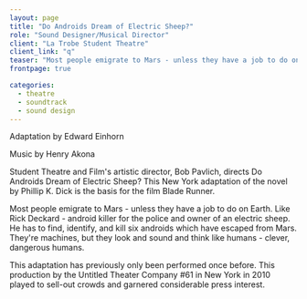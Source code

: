 ```yaml
---
layout: page
title: "Do Androids Dream of Electric Sheep?"
role: "Sound Designer/Musical Director"
client: "La Trobe Student Theatre"
client_link: "q"
teaser: "Most people emigrate to Mars - unless they have a job to do on Earth. Like Rick Deckard - android killer for the police and owner of an electric sheep. He has to find, identify, and kill six androids which have escaped from Mars. They're machines, but they look and sound and think like humans - clever, dangerous humans."
frontpage: true

categories: 
  - theatre
  - soundtrack
  - sound design
---
```

Adaptation by Edward Einhorn

Music by Henry Akona

Student Theatre and Film's artistic director, Bob Pavlich, directs Do Androids Dream of Electric Sheep? This New York adaptation of the novel by Phillip K. Dick is the basis for the film Blade Runner.

Most people emigrate to Mars - unless they have a job to do on Earth. Like Rick Deckard - android killer for the police and owner of an electric sheep. He has to find, identify, and kill six androids which have escaped from Mars. They're machines, but they look and sound and think like humans - clever, dangerous humans.

This adaptation has previously only been performed once before. This production by the Untitled Theater Company #61 in New York in 2010 played to sell-out crowds and garnered considerable press interest.